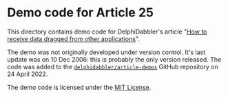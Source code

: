 # Demo code for Article 25

This directory contains demo code for DelphiDabbler's article "[How to receive data dragged from other applications](https://delphidabbler.com/articles/article-24)".

The demo was not originally developed under version control. It's last update was on 10 Dec 2006: this is probably the only version released. The code was added to the [`delphidabbler/article-demos`](https://github.com/delphidabbler/article-demos) GitHub repository on 24 April 2022.

The demo code is licensed under the [MIT License](https://github.com/delphidabbler/article-demos/blob/master/LICENSE.md).
